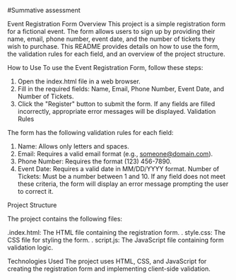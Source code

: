 #Summative assessment

Event Registration Form
Overview
This project is a simple registration form for a fictional event. The form allows users to sign up by providing their name, email, phone number, event date, and the number of tickets they wish to purchase. This README provides details on how to use the form, the validation rules for each field, and an overview of the project structure.

How to Use
To use the Event Registration Form, follow these steps:

1. Open the index.html file in a web browser.
2. Fill in the required fields: Name, Email, Phone Number, Event Date, and Number of Tickets.
3. Click the "Register" button to submit the form.
If any fields are filled incorrectly, appropriate error messages will be displayed.
Validation Rules

The form has the following validation rules for each field:

1. Name: Allows only letters and spaces.
2. Email: Requires a valid email format (e.g., someone@domain.com).
3. Phone Number: Requires the format (123) 456-7890.
3. Event Date: Requires a valid date in MM/DD/YYYY format.
Number of Tickets: Must be a number between 1 and 10.
If any field does not meet these criteria, the form will display an error message prompting the user to correct it.

Project Structure

The project contains the following files:

.index.html: The HTML file containing the registration form.
. style.css: The CSS file for styling the form.
. script.js: The JavaScript file containing form validation logic.

Technologies Used
The project uses HTML, CSS, and JavaScript for creating the registration form and implementing client-side validation.

